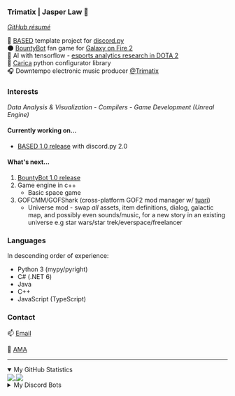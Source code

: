 ### Trimatix | Jasper Law 🍫
_[GitHub résumé](https://resume.github.io/?Trimatix)_<br>

🎯 [BASED](https://github.com/Trimatix/BASED) template project for [discord.py](https://github.com/Rapptz/discord.py)<br>
🌑 [BountyBot](https://github.com/GOF2BountyBot/GOF2BountyBot) fan game for [Galaxy on Fire 2](https://www.deepsilver.com/en/games/galaxy-fire-2-hd/)<br>
🤖 AI with tensorflow - [esports analytics research in DOTA 2](https://github.com/Trimatix/DOTA2-Turtling)<br>
🍃 [Carica](https://github.com/Trimatix/Carica/) python configurator library<br>
🎧 Downtempo electronic music producer [@Trimatix](https://soundcloud.com/trimatix)

### Interests
_Data Analysis & Visualization - Compilers - Game Development (Unreal Engine)_

#### Currently working on...
- [BASED 1.0 release](https://github.com/Trimatix/BASED/tree/dev) with discord.py 2.0

#### What's next...
1. [BountyBot 1.0 release](https://github.com/GOF2BountyBot/GOF2BountyBot/milestone/1)
2. Game engine in c++
   + Basic space game
3.  GOFCMM/GOFShark (cross-platform GOF2 mod manager w/ [tuari](https://github.com/tauri-apps/tauri))
    + Universe mod - swap *all* assets, item definitions, dialog, galactic map, and possibly even sounds/music, for a new story in an existing universe e.g star wars/star trek/everspace/freelancer

### Languages
In descending order of experience:
- Python 3 (mypy/pyright)
- C# (.NET 6)
- Java
- C++
- JavaScript (TypeScript)

### Contact
📫 [Email](mailto:1jasperlaw@gmail.com)

💬 [AMA](https://curiouscat.live/Trimatix_Music)

<hr>
<details open>
<summary>My GitHub Statistics</summary>
  <a href="https://github.com/anuraghazra/github-readme-stats">
    <img align="center" src="https://github-readme-stats.vercel.app/api?username=trimatix&hide=contribs,prs&show_icons=true&bg_color=90,bb8bd9,5645b5&include_all_commits=true&custom_title=*coding%20intensifies*&title_color=eb9494&text_color=c9ffed&icon_color=ffffff&hide_title=true" />
  </a>
  <a href="https://github.com/anuraghazra/github-readme-stats">
    <img align="center" src="https://github-readme-stats.vercel.app/api/top-langs/?username=trimatix&layout=compact&bg_color=90,bb8bd9,5645b5&custom_title=favourite%20languages&title_color=8f1d61&text_color=ffffff&hide_title=true" />
  </a>
</details>

<details>
<summary>My Discord Bots</summary>
  <a href="https://github.com/Trimatix/BASED">
    <img align="center" src="https://github-readme-stats.vercel.app/api/pin/?username=Trimatix&repo=BASED" />
  </a>
  <a href="https://github.com/GOF2BountyBot/GOF2BountyBot">
    <img align="center" src="https://github-readme-stats.vercel.app/api/pin/?username=GOF2BountyBot&repo=GOF2BountyBot" />
  </a>
  <a href="https://github.com/Trimatix-indie/SuperDeckBreaker">
    <img align="center" src="https://github-readme-stats.vercel.app/api/pin/?username=Trimatix-Indie&repo=SuperDeckBreaker" />
  </a>
  <a href="https://github.com/Trimatix/BASED-storyteller">
    <img align="center" src="https://github-readme-stats.vercel.app/api/pin/?username=Trimatix&repo=BASED-storyteller" />
  </a>
  <a href="https://github.com/FragSoc/esports-bot">
    <img align="center" src="https://github-readme-stats.vercel.app/api/pin/?username=FragSoc&repo=esports-bot" />
  </a>
</details>
